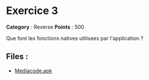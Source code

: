 # Exercice 3

**Category** : Reverse
**Points** : 500

Que font les fonctions natives utilisees par l'application ?

## Files : 
 - [Mediacode.apk](./Mediacode.apk)


